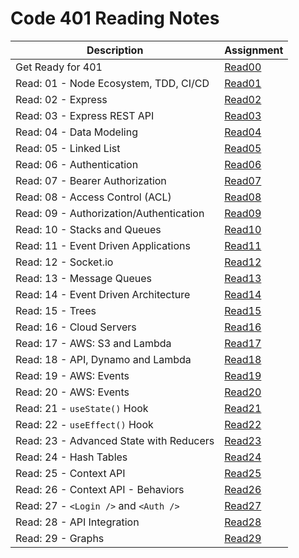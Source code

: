 # Code 401 Reading Notes 

|  Description  | Assignment    |
| ----------- | ----------- |
|   Get Ready for 401 |  [Read00](https://bianqt.github.io/reading-notes/401/read00)    |
|   Read: 01 - Node Ecosystem, TDD, CI/CD |  [Read01](https://bianqt.github.io/reading-notes/401/read01)    |
|   Read: 02 - Express |  [Read02](https://bianqt.github.io/reading-notes/401/read02)    |
|   Read: 03 - Express REST API |  [Read03](https://bianqt.github.io/reading-notes/401/read03)    |
|   Read: 04 - Data Modeling |  [Read04](https://bianqt.github.io/reading-notes/401/read04)    |
|   Read: 05 - Linked List |  [Read05](https://bianqt.github.io/reading-notes/401/read05)    |
|   Read: 06 - Authentication |  [Read06](https://bianqt.github.io/reading-notes/401/read06)    |
|   Read: 07 - Bearer Authorization |  [Read07](https://bianqt.github.io/reading-notes/401/read07)    |
|   Read: 08 - Access Control (ACL) |  [Read08](https://bianqt.github.io/reading-notes/401/read08)    |
|   Read: 09 - Authorization/Authentication |  [Read09](https://bianqt.github.io/reading-notes/401/read09)    |
|   Read: 10 - Stacks and Queues |  [Read10](https://bianqt.github.io/reading-notes/401/read10)    |
|   Read: 11 - Event Driven Applications |  [Read11](https://bianqt.github.io/reading-notes/401/read11)    |
|   Read: 12 - Socket.io |  [Read12](https://bianqt.github.io/reading-notes/401/read12)    |
|   Read: 13 - Message Queues |  [Read13](https://bianqt.github.io/reading-notes/401/read13)    |
|   Read: 14 - Event Driven Architecture |  [Read14](https://bianqt.github.io/reading-notes/401/read14)    |
|   Read: 15 - Trees |  [Read15](https://bianqt.github.io/reading-notes/401/read15)    |
|   Read: 16 - Cloud Servers |  [Read16](https://bianqt.github.io/reading-notes/401/read16)    |
|   Read: 17 - AWS: S3 and Lambda |  [Read17](https://bianqt.github.io/reading-notes/401/read17)    |
|   Read: 18 - API, Dynamo and Lambda |  [Read18](https://bianqt.github.io/reading-notes/401/read18)    |
|   Read: 19 - AWS: Events |  [Read19](https://bianqt.github.io/reading-notes/401/read19)    |
|   Read: 20 - AWS: Events |  [Read20](https://bianqt.github.io/reading-notes/401/read20)    |
|   Read: 21 - ```useState()``` Hook |  [Read21](https://bianqt.github.io/reading-notes/401/read21)    |
|   Read: 22 - ```useEffect()``` Hook |  [Read22](https://bianqt.github.io/reading-notes/401/read22)    |
|   Read: 23 - Advanced State with Reducers |  [Read23](https://bianqt.github.io/reading-notes/401/read23)    |
|   Read: 24 - Hash Tables |  [Read24](https://bianqt.github.io/reading-notes/401/read24)    |
|   Read: 25 - Context API |  [Read25](https://bianqt.github.io/reading-notes/401/read25)    |
|   Read: 26 - Context API - Behaviors |  [Read26](https://bianqt.github.io/reading-notes/401/read26)    |
|   Read: 27 - ```<Login />``` and ```<Auth />``` |  [Read27](https://bianqt.github.io/reading-notes/401/read27)    |
|   Read: 28 - API Integration |  [Read28](https://bianqt.github.io/reading-notes/401/read28)    |
|   Read: 29 - Graphs |  [Read29](https://bianqt.github.io/reading-notes/401/read29)    |